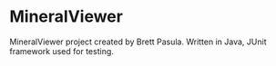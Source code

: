 # MineralViewer 

MineralViewer project created by Brett Pasula. Written in Java, JUnit framework used for testing.  
